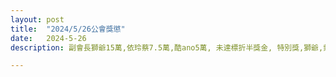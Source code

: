 ```yaml
---
layout: post
title:  "2024/5/26公會獎懲"
date:   2024-5-26
description: 副會長獅爺15萬,依玲蔡7.5萬,酷ano5萬, 未達標折半獎金, 特別獎,獅爺,紫陽,lingoce 五十場各加三萬

---
```

